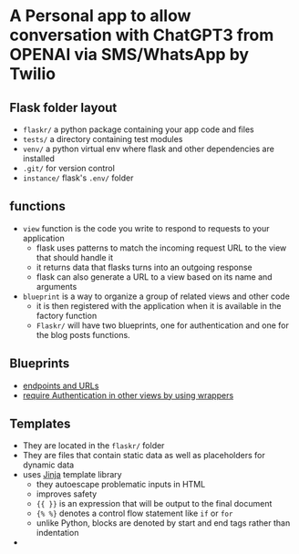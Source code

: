 # A Personal app to allow conversation with ChatGPT3 from OPENAI via SMS/WhatsApp by Twilio 

## Flask folder layout 

- `flaskr/` a python package containing your app code and files 
- `tests/` a directory containing test modules 
- `venv/` a python virtual env where flask and other dependencies are installed 
- `.git/` for version control 
- `instance/` flask's `.env/` folder

## functions 

- `view` function is the code you write to respond to requests to your application 
  - flask uses patterns to match the incoming request URL to the view that should handle it 
  - it returns data that flasks turns into an outgoing response 
  - flask can also generate a URL to a view based on its name and arguments 
- `blueprint` is a way to organize a group of related views and other code 
  - it is then registered with the application when it is available in the factory function 
  - `Flaskr/` will have two blueprints, one for authentication and one for the blog posts functions.  

## Blueprints 

- [endpoints and URLs](https://flask.palletsprojects.com/en/2.2.x/tutorial/views/#endpoints-and-urls) 
- [require Authentication in other views by using wrappers](https://flask.palletsprojects.com/en/2.2.x/tutorial/views/#require-authentication-in-other-views) 

## Templates 

- They are located in the `flaskr/` folder  
- They are files that contain static data as well as placeholders for dynamic data 
- uses [Jinja](https://jinja.palletsprojects.com/templates/) template library 
  - they autoescape problematic inputs in HTML 
  - improves safety 
  - `{{ }}` is an expression that will be output to the final document 
  - `{% %}` denotes a control flow statement like `if` or `for` 
  - unlike Python, blocks are denoted by start and end tags rather than indentation 
- 